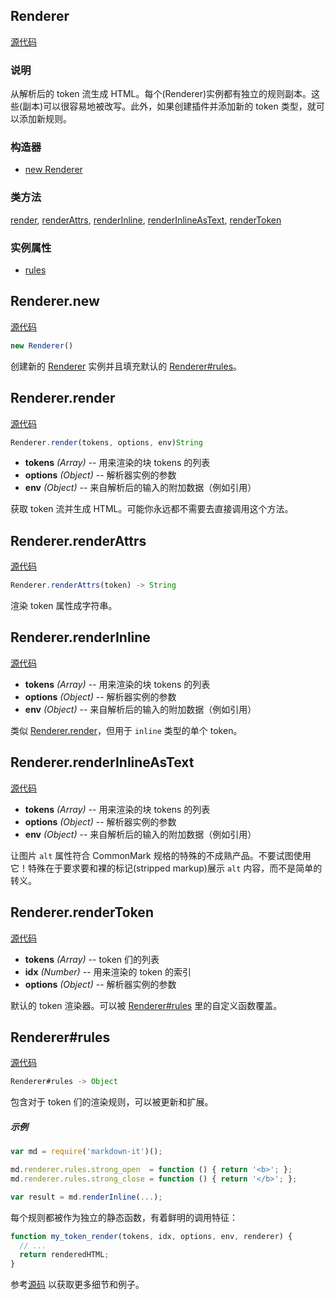## Renderer

[源代码](https://github.com/markdown-it/markdown-it/blob/master/lib/renderer.js#L8)

### 说明

从解析后的 token 流生成 HTML。每个(Renderer)实例都有独立的规则副本。这些(副本)可以很容易地被改写。此外，如果创建插件并添加新的 token 类型，就可以添加新规则。

### 构造器

*   [new Renderer](#renderer-new "new Renderer (constructor)")

### 类方法
[render](#renderer-render "Renderer.render (class method)"), [renderAttrs](#renderer-renderattrs "Renderer.renderAttrs (class method)"), [renderInline](#renderer-renderinline "Renderer.renderInline (class method)"), [renderInlineAsText](#renderer-renderinlineasrext "Renderer.renderInlineAsText (class method)"), [renderToken](#renderer-rendertoken "Renderer.renderToken (class method)")

### 实例属性

*   [rules](#renderer-rules "Renderer#rules (instance property)")

## Renderer.new

[源代码](https://github.com/markdown-it/markdown-it/blob/master/lib/renderer.js#L130)

```js
new Renderer()
```

创建新的 [Renderer](./Renderer.html "Renderer (class)") 实例并且填充默认的 [Renderer#rules](#renderer-rules "Renderer#rules (instance property)")。

## Renderer.render

[源代码](https://github.com/markdown-it/markdown-it/blob/master/lib/renderer.js#L315)

```js
Renderer.render(tokens, options, env)String
```

* **tokens** *(Array)* -- 用来渲染的块 tokens 的列表
* **options** *(Object)* -- 解析器实例的参数
* **env** *(Object)* -- 来自解析后的输入的附加数据（例如引用）

获取 token 流并生成 HTML。可能你永远都不需要去直接调用这个方法。

## Renderer.renderAttrs

[源代码](https://github.com/markdown-it/markdown-it/blob/master/lib/renderer.js#L169)

```js
Renderer.renderAttrs(token) -> String
```

渲染 token 属性成字符串。

## Renderer.renderInline

[源代码](https://github.com/markdown-it/markdown-it/blob/master/lib/renderer.js#L262)

* **tokens** *(Array)* -- 用来渲染的块 tokens 的列表
* **options** *(Object)* -- 解析器实例的参数
* **env** *(Object)* -- 来自解析后的输入的附加数据（例如引用）

类似 [Renderer.render](#renderer-render "Renderer.render (class method)")，但用于 `inline` 类型的单个 token。

## Renderer.renderInlineAsText

[源代码](https://github.com/markdown-it/markdown-it/blob/master/lib/renderer.js#L291)

<Badge text="内部的"/>

* **tokens** *(Array)* -- 用来渲染的块 tokens 的列表
* **options** *(Object)* -- 解析器实例的参数
* **env** *(Object)* -- 来自解析后的输入的附加数据（例如引用）

让图片 `alt` 属性符合 CommonMark 规格的特殊的不成熟产品。不要试图使用它！特殊在于要求要和裸的标记(stripped markup)展示 `alt` 内容，而不是简单的转义。

## Renderer.renderToken

[源代码](https://github.com/markdown-it/markdown-it/blob/master/lib/renderer.js#L193)

* **tokens** *(Array)* -- token 们的列表
* **idx** *(Number)* -- 用来渲染的 token 的索引
* **options** *(Object)* -- 解析器实例的参数

默认的 token 渲染器。可以被 [Renderer#rules](#renderer-rules "Renderer#rules (instance property)") 里的自定义函数覆盖。

## Renderer#rules

[源代码](https://github.com/markdown-it/markdown-it/blob/master/lib/renderer.js#L160)

```js
Renderer#rules -> Object
```

包含对于 token 们的渲染规则，可以被更新和扩展。

##### 示例

```js
var md = require('markdown-it')();

md.renderer.rules.strong_open  = function () { return '<b>'; };
md.renderer.rules.strong_close = function () { return '</b>'; };

var result = md.renderInline(...);

```

每个规则都被作为独立的静态函数，有着鲜明的调用特征：

```js
function my_token_render(tokens, idx, options, env, renderer) {
  // ...
  return renderedHTML;
}

```

参考[源码](https://github.com/markdown-it/markdown-it/blob/master/lib/renderer.js) 以获取更多细节和例子。